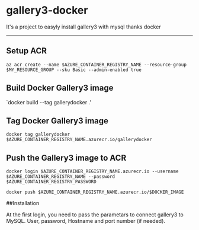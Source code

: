 # gallery3-docker

It's a project to easyly install gallery3 with mysql thanks docker

----------
## Setup ACR
`az acr create --name $AZURE_CONTAINER_REGISTRY_NAME --resource-group $MY_RESOURCE_GROUP --sku Basic --admin-enabled true`

## Build Docker Gallery3 image
`docker build --tag gallerydocker .'

## Tag Docker Gallery3 image
`docker tag gallerydocker $AZURE_CONTAINER_REGISTRY_NAME.azurecr.io/gallerydocker`

## Push the Gallery3 image to ACR
`docker login $AZURE_CONTAINER_REGISTRY_NAME.azurecr.io --username $AZURE_CONTAINER_REGISTRY_NAME --password $AZURE_CONTAINER_REGISTRY_PASSWORD`

`docker push $AZURE_CONTAINER_REGISTRY_NAME.azurecr.io/$DOCKER_IMAGE`

##Installation

At the first login, you need to pass the parametars to connect gallery3 to MySQL.
User, password, Hostname and port number (if needed).

